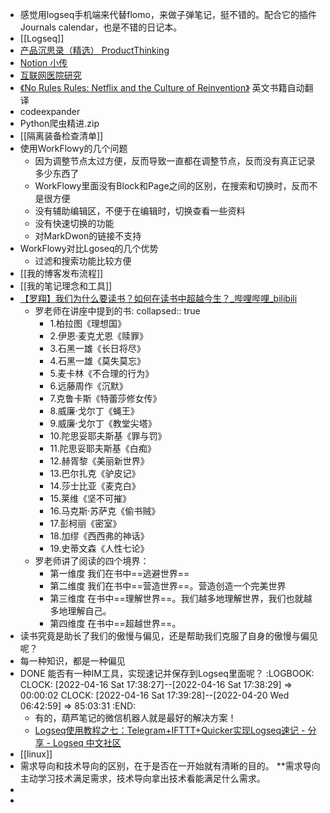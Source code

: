 - 感觉用logseq手机端来代替flomo，来做子弹笔记，挺不错的。配合它的插件Journals calendar，也是不错的日记本。
- [[Logseq]]
- [产品沉思录（精选） ProductThinking](https://www.notion.so/pmthinking/ProductThinking-a601a12335044f349a22caf57f274c27)
- [Notion 小传](https://www.notion.so/Notion-d48222b76554430ab3b86eb3e3f4bf9a)
- [互联网医院研究](https://www.notion.so/abac37f88820424594e8bdc58fa8a3c5)
- [《No Rules Rules: Netflix and the Culture of Reinvention》](http://zerodaybook.mikecrm.com/pnlpIY1)  英文书籍自动翻译
- codeexpander
- Python爬虫精进.zip
- [[隔离装备检查清单]]
- 使用WorkFlowy的几个问题
	- 因为调整节点太过方便，反而导致一直都在调整节点，反而没有真正记录多少东西了
	- WorkFlowy里面没有Block和Page之间的区别，在搜索和切换时，反而不是很方便
	- 没有辅助编辑区，不便于在编辑时，切换查看一些资料
	- 没有快速切换的功能
	- 对MarkDwon的链接不支持
- WorkFlowy对比Lgoseq的几个优势
	- 过滤和搜索功能比较方便
- [[我的博客发布流程]]
- [[我的笔记理念和工具]]
- [【罗翔】我们为什么要读书？如何在读书中超越今生？_哔哩哔哩_bilibili](https://www.bilibili.com/video/BV1Xf4y1p7Ji/)
	- 罗老师在讲座中提到的书:
	  collapsed:: true
		- 1.柏拉图《理想国》
		- 2.伊恩·麦克尤恩《赎罪》
		- 3.石黑一雄《长日将尽》
		- 4.石黑一雄《莫失莫忘》
		- 5.麦卡林《不合理的行为》
		- 6.远藤周作《沉默》
		- 7.克鲁卡斯《特蕾莎修女传》
		- 8.威廉·戈尔丁《蝇王》
		- 9.威廉·戈尔丁《教堂尖塔》
		- 10.陀思妥耶夫斯基《罪与罚》
		- 11.陀思妥耶夫斯基《白痴》
		- 12.赫胥黎《美丽新世界》
		- 13.巴尔扎克《驴皮记》
		- 14.莎士比亚《麦克白》
		- 15.莱维《坚不可摧》
		- 16.马克斯·苏萨克《偷书贼》
		- 17.彭柯丽《密室》
		- 18.加缪《西西弗的神话》
		- 19.史蒂文森《人性七论》
	- 罗老师讲了阅读的四个境界：
		- 第一维度 我们在书中==逃避世界==
		- 第二维度 我们在书中==营造世界==。营造创造一个完美世界
		- 第三维度 在书中==理解世界==。我们越多地理解世界，我们也就越多地理解自己。
		- 第四维度 在书中==超越世界==。
- 读书究竟是助长了我们的傲慢与偏见，还是帮助我们克服了自身的傲慢与偏见呢？
- 每一种知识，都是一种偏见
- DONE 能否有一种IM工具，实现速记并保存到Logseq里面呢？
  :LOGBOOK:
  CLOCK: [2022-04-16 Sat 17:38:27]--[2022-04-16 Sat 17:38:29] =>  00:00:02
  CLOCK: [2022-04-16 Sat 17:39:28]--[2022-04-20 Wed 06:42:59] =>  85:03:31
  :END:
	- 有的，葫芦笔记的微信机器人就是最好的解决方案！
	- [Logseq使用教程之七：Telegram+IFTTT+Quicker实现Logseq速记 - 分享 - Logseq 中文社区](https://cn.logseq.com/t/topic/3369)
- [[linux]]
- 需求导向和技术导向的区别，在于是否在一开始就有清晰的目的。 **需求导向主动学习技术满足需求，技术导向拿出技术看能满足什么需求。
-
-